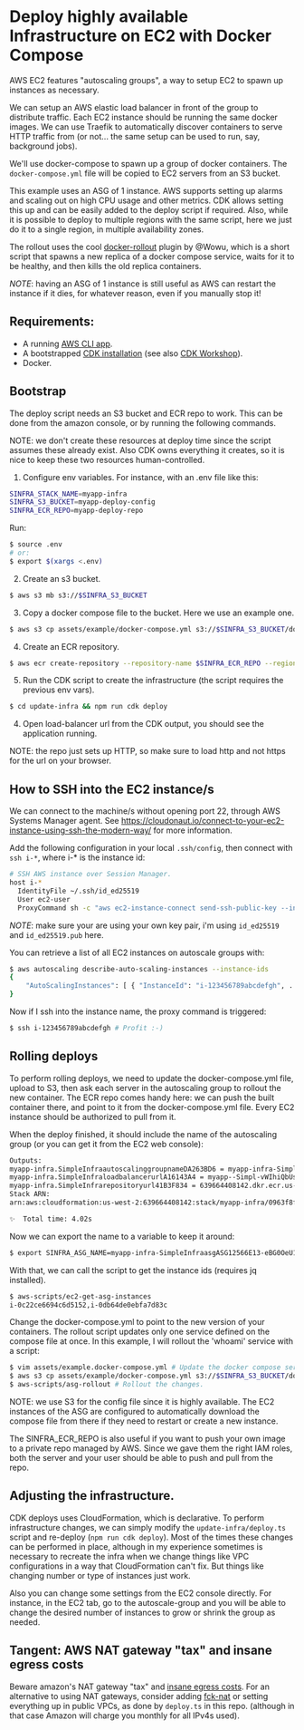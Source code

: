 # Deploy highly available Infrastructure on EC2 with Docker Compose

AWS EC2 features "autoscaling groups", a way to setup EC2 to spawn up instances as necessary.

We can setup an AWS elastic load balancer in front of the group to distribute traffic. Each EC2 instance should be running the same docker images. We can use Traefik to automatically discover containers to serve HTTP traffic from (or not... the same setup can be used to run, say, background jobs).

We'll use docker-compose to spawn up a group of docker containers. The `docker-compose.yml` file will be copied to EC2 servers from an S3 bucket.

This example uses an ASG of 1 instance. AWS supports setting up alarms and scaling out on high CPU usage and other metrics. CDK allows setting this up and can be easily added to the deploy script if required. Also, while it is possible to deploy to multiple regions with the same script, here we just do it to a single region, in multiple availability zones.

The rollout uses the cool [docker-rollout](https://github.com/Wowu/docker-rollout) plugin by @Wowu, which is a short script that spawns a new replica of a docker compose service, waits for it to be healthy, and then kills the old replica containers.

*NOTE*: having an ASG of 1 instance is still useful as AWS can restart the instance if it dies, for whatever reason, even if you manually stop it!

## Requirements:

* A running [AWS CLI app](https://docs.aws.amazon.com/cli/).
* A bootstrapped [CDK installation](https://docs.aws.amazon.com/cdk/v2/guide/getting_started.html#getting_started_bootstrap) (see also [CDK Workshop](https://cdkworkshop.com/)).
* Docker.

## Bootstrap

The deploy script needs an S3 bucket and ECR repo to work. This can be done from the amazon console, or by running the following commands.

NOTE: we don't create these resources at deploy time since the script assumes these already exist. Also CDK owns everything it creates, so it is nice to keep these two resources human-controlled.

1. Configure env variables. For instance, with an .env file like this:
```sh
SINFRA_STACK_NAME=myapp-infra
SINFRA_S3_BUCKET=myapp-deploy-config
SINFRA_ECR_REPO=myapp-deploy-repo
```

Run:
```sh
$ source .env
# or:
$ export $(xargs <.env)
```

2. Create an s3 bucket.
```sh
$ aws s3 mb s3://$SINFRA_S3_BUCKET
```

3. Copy a docker compose file to the bucket. Here we use an example one.
```sh
$ aws s3 cp assets/example/docker-compose.yml s3://$SINFRA_S3_BUCKET/docker-compose.yml
```

4. Create an ECR repository.
```sh
$ aws ecr create-repository --repository-name $SINFRA_ECR_REPO --region $(aws-scripts/ec2-region)
```

5. Run the CDK script to create the infrastructure (the script requires the previous env vars).
```sh
$ cd update-infra && npm run cdk deploy 
```

4. Open load-balancer url from the CDK output, you should see the application running.

NOTE: the repo just sets up HTTP, so make sure to load http and not https for the url on your browser.

## How to SSH into the EC2 instance/s

We can connect to the machine/s without opening port 22, through AWS Systems Manager agent. See https://cloudonaut.io/connect-to-your-ec2-instance-using-ssh-the-modern-way/ for more information.

Add the following configuration in your local `.ssh/config`, then connect with `ssh i-*`, where i-* is the instance id:
```sh
# SSH AWS instance over Session Manager.
host i-*
  IdentityFile ~/.ssh/id_ed25519
  User ec2-user
  ProxyCommand sh -c "aws ec2-instance-connect send-ssh-public-key --instance-id %h --instance-os-user %r --ssh-public-key 'file://~/.ssh/id_ed25519.pub' --availability-zone '$(aws ec2 describe-instances --instance-ids %h --query 'Reservations[0].Instances[0].Placement.AvailabilityZone' --output text)' && aws ssm start-session --target %h --document-name AWS-StartSSHSession --parameters 'portNumber=%p'"
```
*NOTE*: make sure your are using your own key pair, i'm using `id_ed25519` and `id_ed25519.pub` here.

You can retrieve a list of all EC2 instances on autoscale groups with:

```sh
$ aws autoscaling describe-auto-scaling-instances --instance-ids
{
    "AutoScalingInstances": [ { "InstanceId": "i-123456789abcdefgh", ... }, ... ]
}
```

Now if I ssh into the instance name, the proxy command is triggered:
```sh
$ ssh i-123456789abcdefgh # Profit :-)
```

## Rolling deploys

To perform rolling deploys, we need to update the docker-compose.yml file, upload to S3, then ask each server in the autoscaling group to rollout the new container. The ECR repo comes handy here: we can push the built container there, and point to it from the docker-compose.yml file. Every EC2 instance should be authorized to pull from it.

When the deploy finished, it should include the name of the autoscaling group (or you can get it from the EC2 web console):

```sh
Outputs:
myapp-infra.SimpleInfraautoscalinggroupnameDA263BD6 = myapp-infra-SimpleInfraasgASG12566E13-eBG0OeU1FTYA
myapp-infra.SimpleInfraloadbalancerurlA16143A4 = myapp--Simpl-vWIhiQbUsj7z-464640336.us-west-2.elb.amazonaws.com
myapp-infra.SimpleInfrarepositoryurl41B3F834 = 639664408142.dkr.ecr.us-west-2.amazonaws.com/myapp-deploy-repo
Stack ARN:
arn:aws:cloudformation:us-west-2:639664408142:stack/myapp-infra/0963f8f0-d04d-11ee-b18c-02b2bb8516b1

✨  Total time: 4.02s
```

Now we can export the name to a variable to keep it around:

```sh
$ export SINFRA_ASG_NAME=myapp-infra-SimpleInfraasgASG12566E13-eBG0OeU1FTYA
```

With that, we can call the script to get the instance ids (requires jq installed).

```sh
$ aws-scripts/ec2-get-asg-instances
i-0c22ce6694c6d5152,i-0db64de0ebfa7d83c
```

Change the docker-compose.yml to point to the new version of your containers.
The rollout script updates only one service defined on the compose file at once.
In this example, I will rollout the 'whoami' service with a script:

```sh
$ vim assets/example.docker-compose.yml # Update the docker compose service.
$ aws s3 cp assets/example/docker-compose.yml s3://$SINFRA_S3_BUCKET/docker-compose.yml # We need to update the changes to S3.
$ aws-scripts/asg-rollout # Rollout the changes.
```

NOTE: we use S3 for the config file since it is highly available. The EC2 instances of the ASG are configured to automatically download the compose file from there if they need to restart or create a new instance.

The SINFRA_ECR_REPO is also useful if you want to push your own image to a private repo managed by AWS. Since we gave them the right IAM roles, both the server and your user should be able to push and pull from the repo.

## Adjusting the infrastructure.

CDK deploys uses CloudFormation, which is declarative. To perform infrastructure changes, we can simply modify the `update-infra/deploy.ts` script and re-deploy (`npm run cdk deploy`). Most of the times these changes can be performed in place, although in my experience sometimes is necessary to recreate the infra when we change things like VPC configurations in a way that CloudFormation can't fix. But things like changing number or type of instances just work.

Also you can change some settings from the EC2 console directly. For instance, in the EC2 tab, go to the autoscale-group and you will be able to change the desired number of instances to grow or shrink the group as needed.

## Tangent: AWS NAT gateway "tax" and insane egress costs

Beware amazon's NAT gateway "tax" and [insane egress costs](https://blog.cloudflare.com/aws-egregious-egress). For an alternative to using NAT gateways, consider adding [fck-nat](https://fck-nat.dev/) or setting everything up in public VPCs, as done by `deploy.ts` in this repo. (although in that case Amazon will charge you monthly for all IPv4s used).